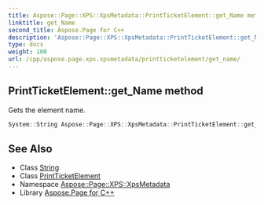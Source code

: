 ```yaml
---
title: Aspose::Page::XPS::XpsMetadata::PrintTicketElement::get_Name method
linktitle: get_Name
second_title: Aspose.Page for C++
description: 'Aspose::Page::XPS::XpsMetadata::PrintTicketElement::get_Name method. Gets the element name in C++.'
type: docs
weight: 100
url: /cpp/aspose.page.xps.xpsmetadata/printticketelement/get_name/
---
```

## PrintTicketElement::get_Name method


Gets the element name.

```cpp
System::String Aspose::Page::XPS::XpsMetadata::PrintTicketElement::get_Name() override
```

## See Also

* Class [String](../../../system/string/)
* Class [PrintTicketElement](../)
* Namespace [Aspose::Page::XPS::XpsMetadata](../../)
* Library [Aspose.Page for C++](../../../)
